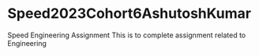 # Speed2023Cohort6AshutoshKumar
Speed Engineering Assignment
This is to complete assignment related to Engineering
